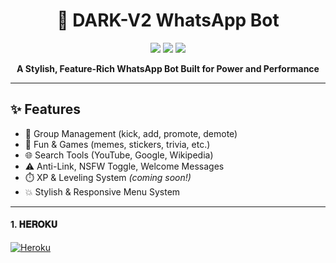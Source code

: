 <h1 align="center">🚀 DARK-V2 WhatsApp Bot</h1>

<p align="center">
  <img src="https://img.shields.io/badge/Powerful-Bot-blueviolet?style=for-the-badge" />
  <img src="https://img.shields.io/badge/Status-Active-brightgreen?style=for-the-badge" />
  <img src="https://img.shields.io/github/stars/yourusername/DARK-V2?style=for-the-badge" />
</p>

<p align="center">
  <b>A Stylish, Feature-Rich WhatsApp Bot Built for Power and Performance</b>
</p>

---

## ✨ Features

- 🔧 Group Management (kick, add, promote, demote)
- 🎉 Fun & Games (memes, stickers, trivia, etc.)
- 🌐 Search Tools (YouTube, Google, Wikipedia)
- ⚠️ Anti-Link, NSFW Toggle, Welcome Messages
- ⏱️ XP & Leveling System *(coming soon!)*
- 💥 Stylish & Responsive Menu System

---
<h4 align="left">1. 𝐇𝐄𝐑𝐎𝐊𝐔</h4>
<p align="left">
<a href='https://dashboard.heroku.com/new?template=https://github.com/darkdev-tech/DARK-V2' target="_blank"><img alt='Heroku' src='https://img.shields.io/badge/-Heroku%20Deploy-purple?style=for-the-badge&logo=heroku&logoColor=white'/></a>
</p>
